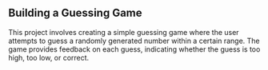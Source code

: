 ## Building a Guessing Game

This project involves creating a simple guessing game where the user attempts to guess a randomly generated number within a certain range. The game provides feedback on each guess, indicating whether the guess is too high, too low, or correct.

